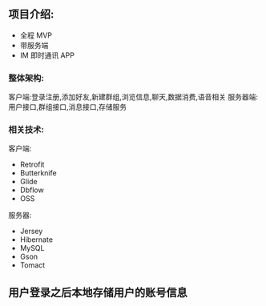 ## 项目介绍:
* 全程 MVP
* 带服务端
* IM 即时通讯 APP

### 整体架构:
客户端:登录注册,添加好友,新建群组,浏览信息,聊天,数据消费,语音相关
服务器端:用户接口,群组接口,消息接口,存储服务

### 相关技术:
客户端:
* Retrofit
* Butterknife
* Glide
* Dbflow
* OSS

服务器:
* Jersey
* Hibernate
* MySQL
* Gson
* Tomact


## 用户登录之后本地存储用户的账号信息